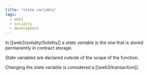 ```yaml
---
title: "state variable"
tags:
  - web3
  - solidity
  - development
---
```


In [[web3/solidity/Solidity]] a _state variable_ is the one that is stored permanently in contract storage.

State variables are declared outside of the scope of the function.

Changing the state variable is considered a [[web3/transaction]].
